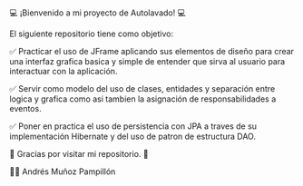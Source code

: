 💻 ¡Bienvenido a mi proyecto de Autolavado! 💻

El siguiente repositorio tiene como objetivo:

✅ Practicar el uso de JFrame aplicando sus elementos de diseño para crear una interfaz grafica basica y simple de entender que sirva al usuario para interactuar con la aplicación.

✅ Servir como modelo del uso de clases, entidades y separación entre logica y grafica como asi tambien la asignación de responsabilidades a eventos.

✅ Poner en practica el uso de persistencia con JPA a traves de su implementación Hibernate y del uso de patron de estructura DAO.

💬 Gracias por visitar mi repositorio. 💬

👨‍💻 Andrés Muñoz Pampillón
